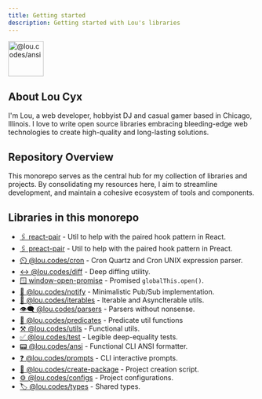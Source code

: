 ```yaml
---
title: Getting started
description: Getting started with Lou's libraries
---
```


<img id="logo" alt="@lou.codes/ansi" src="https://lou.codes/logo.svg" height="72" />

## About Lou Cyx

I'm Lou, a web developer, hobbyist DJ and casual gamer based in Chicago,
Illinois. I love to write open source libraries embracing bleeding-edge web
technologies to create high-quality and long-lasting solutions.

## Repository Overview

This monorepo serves as the central hub for my collection of libraries and
projects. By consolidating my resources here, I aim to streamline development,
and maintain a cohesive ecosystem of tools and components.

## Libraries in this monorepo

-   [🖇️ react-pair][react_pair] - Util to help with the paired hook pattern in
    React.
-   [🖇️ preact-pair][preact_pair] - Util to help with the paired hook pattern in
    Preact.
-   [⏲️ @lou.codes/cron][cron] - Cron Quartz and Cron UNIX expression parser.
-   [↔️ @lou.codes/diff][diff] - Deep diffing utility.
-   [🪟 window-open-promise][window-open-promise] - Promised
    `globalThis.open()`.
-   [📣 @lou.codes/notify][notify] - Minimalistic Pub/Sub implementation.
-   [🔁 @lou.codes/iterables][iterables] - Iterable and AsyncIterable utils.
-   [👁️‍🗨️ @lou.codes/parsers][parsers] - Parsers without nonsense.
-   [🧐 @lou.codes/predicates][predicates] - Predicate util functions
-   [⚒️ @lou.codes/utils][utils] - Functional utils.
-   [✅ @lou.codes/test][test] - Legible deep-equality tests.
-   [📟 @lou.codes/ansi][ansi] - Functional CLI ANSI formatter.
-   [❓ @lou.codes/prompts][prompts] - CLI interactive prompts.
-   [🚧 @lou.codes/create-package][create-package] - Project creation script.
-   [⚙️ @lou.codes/configs][configs] - Project configurations.
-   [🏷️ @lou.codes/types][types] - Shared types.

<!-- Links -->

[react_pair]: /libraries/react_pair/
[preact_pair]: /libraries/preact_pair/
[cron]: /libraries/lou_codes_cron/
[diff]: /libraries/lou_codes_diff/
[window-open-promise]: /libraries/window_open_promise/
[notify]: /libraries/lou_codes_notify/
[iterables]: /libraries/lou_codes_iterables/
[parsers]: /libraries/lou_codes_parsers/
[predicates]: /libraries/lou_codes_predicates/
[utils]: /libraries/lou_codes_utils/
[test]: /libraries/lou_codes_test/
[ansi]: /libraries/lou_codes_ansi/
[prompts]: /libraries/lou_codes_prompts/
[create-package]: /libraries/lou_codes_create_package/
[configs]: /libraries/lou_codes_configs/
[types]: /libraries/lou_codes_types/
[lou.codes]: /
